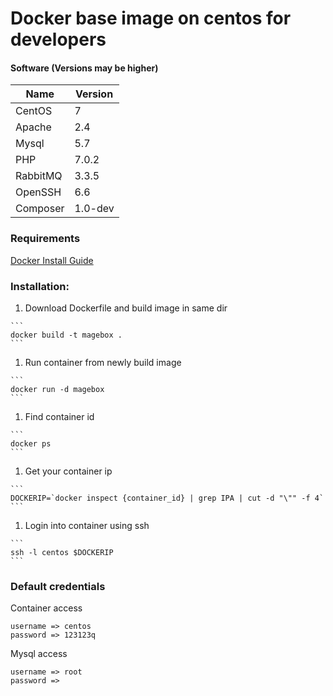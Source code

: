 # Docker base image on centos for developers
#### Software (Versions may be higher)
| Name | Version |
| ----- | ----- |
| CentOS | 7 |
| Apache | 2.4 |
| Mysql | 5.7 |
| PHP | 7.0.2 |
| RabbitMQ | 3.3.5 |
| OpenSSH | 6.6 |
| Composer | 1.0-dev |

### Requirements
[Docker Install Guide](https://docs.docker.com/engine/installation)
### Installation:
  1. Download Dockerfile and build image in same dir
  
    ```
    docker build -t magebox .
    ```
  1. Run container from newly build image
  
    ```
    docker run -d magebox
    ```
  1. Find container id
  
    ```
    docker ps
    ```
  1. Get your container ip
  
    ```
    DOCKERIP=`docker inspect {container_id} | grep IPA | cut -d "\"" -f 4`
    ```
  1. Login into container using ssh
  
    ```
    ssh -l centos $DOCKERIP
    ```
### Default credentials
  Container access
  
  ```
  username => centos
  password => 123123q
  ```
  Mysql access
  
  ```
  username => root
  password => 
  ```
